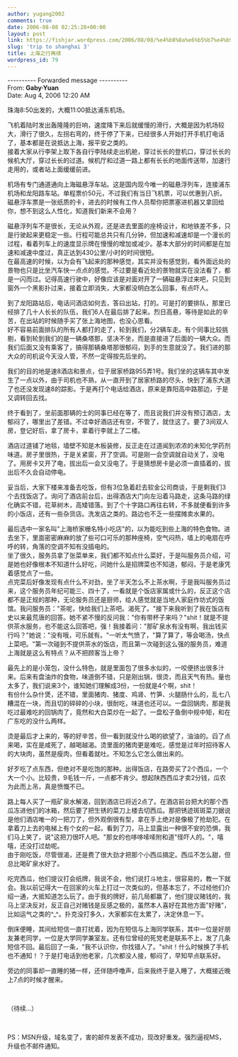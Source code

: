 ```yaml
---
author: yugang2002
comments: true
date: 2006-08-08 02:25:28+00:00
layout: post
link: https://fishjar.wordpress.com/2006/08/08/%e4%b8%8a%e6%b5%b7%e4%b9%8b%e8%a1%8c%e5%86%8d%e7%bb%ad/
slug: 'trip to shanghai 3'
title: 上海之行再续
wordpress_id: 79
---
```


---------- Forwarded message ----------  
From: **Gaby·Yuan**   
Date: Aug 4, 2006 12:20 AM  
  






珠海8:50出发的，大概11:00抵达浦东机场。




  
飞机着陆时发出轰隆隆的巨响，速度降下来后就缓慢的滑行，大概是因为机场较大，滑行了很久，左拐右弯的，终于停了下来，已经很多人开始打开手机打电话了，基本都是在说抵达上海，报平安之类的。  
接着大家从行李架上取下各自行李陆续走出机舱，穿过长长的登机口，穿过长长的候机大厅，穿过长长的过道。候机厅和过道一路上都有长长的地面传送带，加速行走用的，或者站上面缓缓前进。




机场有专门通道通向上海磁悬浮车站。这是国内现今唯一的磁悬浮列车，连接浦东机场和龙阳路车站。单程票价50元，不过我们有当日飞机票，可以优惠到八折。  
磁悬浮车票是一张纸质的卡，进去的时候有工作人员帮你把票塞进机器又拿回给你，想不到这么人性化，知道我们新来不会用？




磁悬浮列车不是很长，无论从外观，还是进去里面的座椅设计，和地铁差不多，只是行驶起来更稳定一些。行程可能总共只有几分钟，但加速和减速却是一个漫长的过程，看着列车上的速度显示牌在慢慢的增加或减少。基本大部分的时间都是在加速和减速中度过，真正达到430公里/小时的时间很短。  
在最高速的时候，以为会有飞起来的那种感觉，其实并没有感觉到，看外面远处的景物也只是比坐汽车快一点点的感觉。不过要是看近处的景物就实在没法看了，都是一闪而过。记得高速行驶中，好像应该是对面对开了一辆磁悬浮过来吧，只见到窗外一个黑影扑过来，接着立即消失，大家都没明白怎么回事，有点吓人。 





到了龙阳路站后，电话问酒店如何去，答曰出站，打的。可是打的要排队，那里已经排了几十人长长的队伍，我们6人在最后排了起来。烈日高悬，等待是如此的辛苦，在出站的时候随手买了张上海地图，也没心思看。  
好不容易前面排队的所有人都打的走了，轮到我们，分2辆车走。有个同事比较挑剔，看到轮到我们的是一辆桑塔那，坚决不坐，而是直接进了后面的一辆大众。而我们后面又没有乘客了，搞得那辆桑塔那很郁闷，到手的生意就没了。我们进的那大众的司机说今天没人管，不然一定得按先后坐的。 





我们的目的地是速8酒店和景点，位于居家桥路955弄1号。我们坐的这辆车其中发生了一点以外，由于司机也不熟，从一直开到了居家桥路的尽头，快到了浦东大道了也还没发现速8的踪影。于是再打个电话给酒店，原来是靠阳高中路那边，于是又调转回去找。




终于看到了，坐前面那辆的士的同事已经在等了，而且说我们并没有预订酒店，太郁闷了，哪里出了差错。不过幸好酒店还有空，不管了，就住这了。要了3间双人房，登记好后，拿了房卡，拿着行李就上了二楼。




酒店过道铺了地毯，墙壁不知是木板装修，反正走在过道闻到浓浓的未知化学药剂味道。房子里很热，于是关紧窗，开了空调。可是刚一会空调就自动关了，没电了。用房卡又开了电，拔出后一会又没电了。于是猜想房卡是必须一直插着的，拔出后不久会自动停电。




妥当后，大家下楼来准备去吃饭，但有3位急着赶去软金公司商谈，于是剩我们3个去找饭店了。询问了酒店前台后，出得酒店大门向左沿着马路走，这条马路的绿化确实不错，花草树木，高矮错落。到了个十字路口再往右转，不多就便看到许多的小饭店，还有一些杂货店。洗发店之类的。路边也不乏一些摆摊卖水果的。




最后选中一家名叫"上海桥家栅名特小吃店"的，以为能吃到些上海的特色食物。进去坐下，里面密密麻麻的放了些可口可乐的那种座椅，空气闷热，墙上的电扇在呼呼的转，角落的空调不知有没插电的。  
坐了很久，服务员拿了张菜单来，我们都不知点什么菜好，于是叫服务员介绍，可是她也好像根本不知道什么好吃，问她什么是招牌菜也不知道，郁闷，于是老康凭着感觉点了一些。  
点完菜后好像发现有点什么不对劲，坐了半天怎么不上茶水啊，于是我叫服务员过来，这个服务员年纪可能三、四十了，一看就是个饭店家属或什么的，反正这个店都不是正规的那种，无论服务员还是厨师，给人感觉就是当地人家庭作坊式的饭馆。我问服务员："茶呢，快给我们上茶吧。渴死了。"接下来我听到了我在饭店有史以来最荒唐的回答。她不紧不慢的反问我："你有带杯子来吗？"shit！就是不提供茶水服务，也不能这么回答吧，强！我接着问："那矿泉水有没有啊，我出钱买行吗？"她说："没有哦，可乐就有。"一听太气愤了，"算了算了，等会喝汤，快点上菜吧。"第一次碰到不提供茶水的饭店，而且第一次碰到这么强的服务员，难道上海就是这么有特点？从不把顾客当上帝？ 





最先上的是小笼包，没什么特色，就是里面包了很多水似的，一咬便挤出很多汁来。后来有盘油炸的食物，味道倒不错，只是刚出锅，很烫，而且天气有热。量也太多了，我们说来3个，谁知她们理解成3份，一份就是4个啊，shit！  
有份什么杂什煲，还不错，里面猪肉、猪度、鸡肾、竹笋、火腿肠什么的，乱七八糟混在一块，而且切的碎碎的小块，很耐吃，味道也还可以。一盘回锅肉，那是我吃过最难吃的回锅肉了，竟然和大白菜炒在一起了。一盘松子鱼倒中规中矩，和在广东吃的没什么两样。 
  
烫是最后才上来的，等的好辛苦，但一看到就没什么喝的欲望了，油油的。舀了点来喝，实在是咸死了，越喝越渴。烫里面的猪肉更是难吃，感觉是过年时招待客人的大块肉，虽然是瘦肉，但看着就吐。不知怎么它怎么做出来的。




好歹吃了点东西，但绝对不是吃饱的那种。出得饭店，在路旁买了2个西瓜，一个大一个小。比较贵，9毛钱一斤，一点都不肯少。想起陕西西瓜才卖2分钱，瓜农为此而上吊，真是愤慨不已。




路上每人买了一瓶矿泉水解渴，回到酒店已将近2点了。在酒店前台把大的那个西瓜冻进他们的冰箱，然后要了把生锈的菜刀上楼去切西瓜。那把锈迹斑斑菜刀据说是他们酒店唯一的一把刀了，但外观倒很有型，拿在手上绝对是像极了抢劫犯。在拿着刀上去的电梯上有个女的一起，看到了刀，马上显露出一种很不安的恐惧，我们马上笑了，说"这把刀很吓人吧。"那女的也哆哆嗦嗦附和道"怪吓人的。"，嘻嘻，还没打过劫呢。  
由于刚吃饭，尽管很渴，还是费了很大劲才把那个小西瓜搞定。西瓜不怎么甜，但总比喝矿泉水好了。 





吃完西瓜，他们提议打会纸牌，我说不会，他们说打斗地主，很容易的，教一下就会。我以前记得大一在回家的火车上打过一次类似的，但基本忘了，不过经他们介绍一通，大抵知道怎么玩了。由于我的牌好，前几局都赢了，他们提议赌钱的，我马上坚决反对，反正自己对赌钱是反感之极的，虽然本人喜好在其他方面"好赌"，比如运气之类的^_^。扑克没打多久，大家都实在太累了，决定休息一下。




倒床便睡，其间给短信一直打扰着，因为在短信与上海同学联系，其中一位是好朋友兼老同学，一位是大学同学兼室友。还有位曾经的死党老是联系不上，发了几条短信不回。最后回了一条，"我不认识你，你找错人了。"shit！什么时候换了手机也不通知！？于是打电话到他老家，几次都没人接，郁闷了，早知早点联系好。




旁边的同事却一直睡的猪一样，还伴随呼噜声，后来我终于是入睡了，大概接近晚上7点的时候才醒来。




 




（待续...）




 




PS：MSN升级，域名变了，害的邮件发表不成功，现改好重发。强烈逼视MS，升级也不邮件通知。
